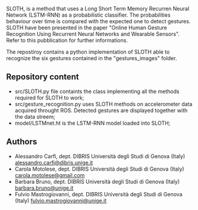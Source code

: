 SLOTH, is a method that uses a Long Short Term Memory Recurren Neural Network (LSTM-RNN) as a probabilistic classifier. The probabilities behaviour over time is compared with the expected one to detect gestures. SLOTH have been presented in the paper "Online Human Gesture Recognition Using Recurrent Neural Networks and Wearable Sensors". Refer to this pubblication for further informations.

The repostiroy contains a python implementation of SLOTH able to recognize the six gestures contained in the "gestures_images" folder. 

## Repository content

* src/SLOTH.py file containts the class implementing all the methods required for SLOTH to work;
* src/gesture_recognition.py uses SLOTH methods on accelerometer data acquired throught ROS. Detected gestures are displayed together with the data streem;
* model/LSTMnet.ht is the LSTM-RNN model loaded into SLOTH;

## Authors

* Alessandro Carfì, dept. DIBRIS Università degli Studi di Genova (Italy) [alessandro.carfi@dibris.unige.it](alessandro.carfi@dibris.unige.it)
* Carola Motolese, dept. DIBRIS Università degli Studi di Genova (Italy) [carola.motolese@gmail.com](carola.motolese@gmail.com)
* Barbara Bruno, dept. DIBRIS Università degli Studi di Genova (Italy) [barbara.bruno@unige.it](barbara.bruno@unige.it)
* Fulvio Mastrogiovanni, dept. DIBRIS Università degli Studi di Genova (Italy) [fulvio.mastrogiovanni@unige.it](fulvio.mastrogiovanni@unige.it)
